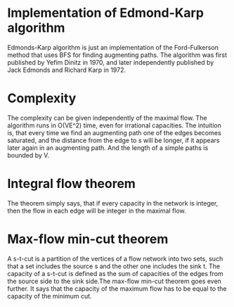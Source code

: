 # Implementation of Edmond-Karp algorithm

Edmonds-Karp algorithm is just an implementation of the Ford-Fulkerson method that uses BFS for finding augmenting paths. 
The algorithm was first published by Yefim Dinitz in 1970, and later independently published by Jack Edmonds and Richard Karp in 1972.

# Complexity
The complexity can be given independently of the maximal flow. The algorithm runs in O(VE^2) time, even for irrational capacities. The intuition is, that every time we find an augmenting path one of the edges becomes saturated, and the distance from the edge to s will be longer, if it appears later again in an augmenting path. And the length of a simple paths is bounded by V.

# Integral flow theorem
The theorem simply says, that if every capacity in the network is integer, then the flow in each edge will be integer in the maximal flow.

# Max-flow min-cut theorem
A s-t-cut is a partition of the vertices of a flow network into two sets, such that a set includes the source s and the other one includes the sink t. The capacity of a s-t-cut is defined as the sum of capacities of the edges from the source side to the sink side.The max-flow min-cut theorem goes even further. It says that the capacity of the maximum flow has to be equal to the capacity of the minimum cut.


